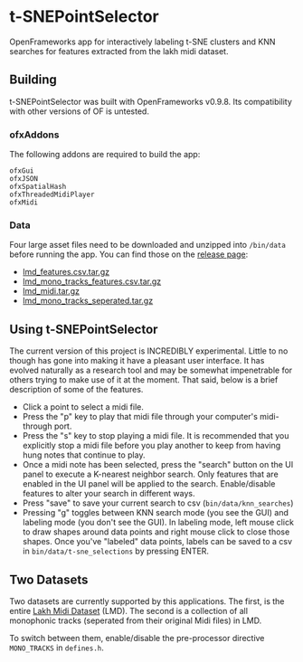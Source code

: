 # t-SNEPointSelector
OpenFrameworks app for interactively labeling t-SNE clusters and KNN searches for features extracted from the lakh midi dataset.

## Building

t-SNEPointSelector was built with OpenFrameworks v0.9.8. Its compatibility with other versions of OF is untested.

### ofxAddons
The following addons are required to build the app:

```
ofxGui
ofxJSON
ofxSpatialHash
ofxThreadedMidiPlayer
ofxMidi
```
### Data

Four large asset files need to be downloaded and unzipped into `/bin/data` before running the app. You can find those on the [release page](https://github.com/brangerbriz/t-SNEPointSelector/releases):

- [lmd_features.csv.tar.gz](https://github.com/brangerbriz/t-SNEPointSelector/releases/download/data/lmd_features.csv.tar.gz)
- [lmd_mono_tracks_features.csv.tar.gz](https://github.com/brangerbriz/t-SNEPointSelector/releases/download/data/lmd_mono_tracks_features.csv.tar.gz)
- [lmd_midi.tar.gz](https://github.com/brangerbriz/t-SNEPointSelector/releases/download/data/lmd_midi.tar.gz)
- [lmd_mono_tracks_seperated.tar.gz](https://github.com/brangerbriz/t-SNEPointSelector/releases/download/data/lmd_mono_tracks_seperated.tar.gz)

## Using t-SNEPointSelector

The current version of this project is INCREDIBLY experimental. Little to no though has gone into making it have a pleasant user interface. It has evolved naturally as a research tool and may be somewhat impenetrable for others trying to make use of it at the moment. That said, below is a brief description of some of the features.

- Click a point to select a midi file.
- Press the "p" key to play that midi file through your computer's midi-through port.
- Press the "s" key to stop playing a midi file. It is recommended that you explicitly stop a midi file before you play another to keep from having hung notes that continue to play.
- Once a midi note has been selected, press the "search" button on the UI panel to execute a K-nearest neighbor search. Only features that are enabled in the UI panel will be applied to the search. Enable/disable features to alter your search in different ways.
- Press "save" to save your current search to csv (`bin/data/knn_searches`)
- Pressing "g" toggles between KNN search mode (you see the GUI) and labeling mode (you don't see the GUI). In labeling mode, left mouse click to draw shapes around data points and right mouse click to close those shapes. Once you've "labeled" data points, labels can be saved to a csv in `bin/data/t-sne_selections` by pressing ENTER.

## Two Datasets

Two datasets are currently supported by this applications. The first, is the entire [Lakh Midi Dataset](http://colinraffel.com/projects/lmd/) (LMD). The second is a collection of all monophonic tracks (seperated from their original Midi files) in LMD.

To switch between them, enable/disable the pre-processor directive `MONO_TRACKS` in `defines.h`.
